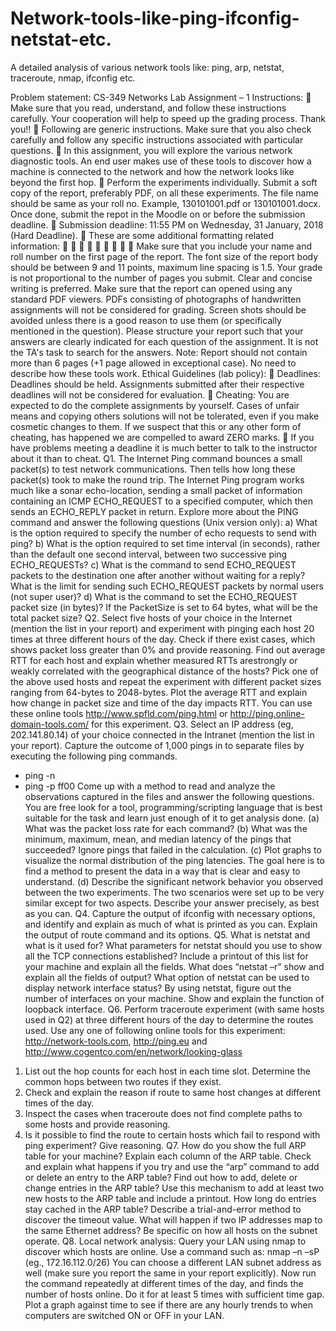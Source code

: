 # Network-tools-like-ping-ifconfig-netstat-etc.
A detailed analysis of various network tools like: ping, arp, netstat, traceroute, nmap, ifconfig etc.



Problem statement:
CS-349 Networks Lab
Assignment – 1
Instructions:
 Make sure that you read, understand, and follow these instructions carefully. Your cooperation will help to
speed up the grading process. Thank you!!
 Following are generic instructions. Make sure that you also check carefully and follow any specific
instructions associated with particular questions.
 In this assignment, you will explore the various network diagnostic tools. An end user makes use of these
tools to discover how a machine is connected to the network and how the network looks like beyond the
first hop.
 Perform the experiments individually. Submit a soft copy of the report, preferably PDF, on all these
experiments. The file name should be same as your roll no. Example, 130101001.pdf or 130101001.docx.
Once done, submit the repot in the Moodle on or before the submission deadline.
 Submission deadline: 11:55 PM on Wednesday, 31 January, 2018 (Hard Deadline).
 These are some additional formatting related information:









Make sure that you include your name and roll number on the first page of the report.
The font size of the report body should be between 9 and 11 points, maximum line spacing is 1.5.
Your grade is not proportional to the number of pages you submit.
Clear and concise writing is preferred.
Make sure that the report can opened using any standard PDF viewers.
PDFs consisting of photographs of handwritten assignments will not be considered for grading.
Screen shots should be avoided unless there is a good reason to use them (or specifically mentioned in the
question).
Please structure your report such that your answers are clearly indicated for each question of the assignment.
It is not the TA's task to search for the answers.
Note: Report should not contain more than 6 pages (+1 page allowed in exceptional case). No need to describe how
these tools work.
Ethical Guidelines (lab policy):
 Deadlines: Deadlines should be held. Assignments submitted after their respective deadlines will not be
considered for evaluation.
 Cheating: You are expected to do the complete assignments by yourself. Cases of unfair means and
copying others solutions will not be tolerated, even if you make cosmetic changes to them. If we suspect
that this or any other form of cheating, has happened we are compelled to award ZERO marks.
 If you have problems meeting a deadline it is much better to talk to the instructor about it than to cheat.
Q1. The Internet Ping command bounces a small packet(s) to test network communications. Then tells how long
these packet(s) took to make the round trip. The Internet Ping program works much like a sonar echo-location,
sending a small packet of information containing an ICMP ECHO_REQUEST to a specified computer, which then
sends an ECHO_REPLY packet in return. Explore more about the PING command and answer the following
questions (Unix version only):
a) What is the option required to specify the number of echo requests to send with ping?
b) What is the option required to set time interval (in seconds), rather than the default one second interval,
between two successive ping ECHO_REQUESTs?
c) What is the command to send ECHO_REQUEST packets to the destination one after another without
waiting for a reply? What is the limit for sending such ECHO_REQUEST packets by normal users (not
super user)?
d) What is the command to set the ECHO_REQUEST packet size (in bytes)? If the PacketSize is set to 64
bytes, what will be the total packet size?
Q2. Select five hosts of your choice in the Internet (mention the list in your report) and experiment with pinging
each host 20 times at three different hours of the day. Check if there exist cases, which shows packet loss greater
than 0% and provide reasoning. Find out average RTT for each host and explain whether measured RTTs arestrongly or weakly correlated with the geographical distance of the hosts? Pick one of the above used hosts and
repeat the experiment with different packet sizes ranging from 64-bytes to 2048-bytes. Plot the average RTT and
explain how change in packet size and time of the day impacts RTT.
You can use these online tools http://www.spfld.com/ping.html or http://ping.online-domain-tools.com/ for this
experiment.
Q3. Select an IP address (eg, 202.141.80.14) of your choice connected in the Intranet (mention the list in your
report). Capture the outcome of 1,000 pings in to separate files by executing the following ping commands.
- ping -n <IP Address>
- ping -p ff00 <IP Address>
Come up with a method to read and analyze the observations captured in the files and answer the following
questions. You are free look for a tool, programming/scripting language that is best suitable for the task and learn
just enough of it to get analysis done.
(a) What was the packet loss rate for each command?
(b) What was the minimum, maximum, mean, and median latency of the pings that succeeded? Ignore pings that
failed in the calculation.
(c) Plot graphs to visualize the normal distribution of the ping latencies. The goal here is to find a method to present
the data in a way that is clear and easy to understand.
(d) Describe the significant network behavior you observed between the two experiments. The two scenarios were
set up to be very similar except for two aspects. Describe your answer precisely, as best as you can.
Q4. Capture the output of ifconfig with necessary options, and identify and explain as much of what is printed as
you can. Explain the output of route command and its options.
Q5. What is netstat and what is it used for? What parameters for netstat should you use to show all the TCP
connections established? Include a printout of this list for your machine and explain all the fields. What does
“netstat –r” show and explain all the fields of output? What option of netstat can be used to display network
interface status? By using netstat, figure out the number of interfaces on your machine. Show and explain the
function of loopback interface.
Q6. Perform traceroute experiment (with same hosts used in Q2) at three different hours of the day to determine the
routes used. Use any one of following online tools for this experiment:
http://network-tools.com, http://ping.eu and http://www.cogentco.com/en/network/looking-glass
1. List out the hop counts for each host in each time slot. Determine the common hops between two routes if they
exist.
2. Check and explain the reason if route to same host changes at different times of the day.
3. Inspect the cases when traceroute does not find complete paths to some hosts and provide reasoning.
4. Is it possible to find the route to certain hosts which fail to respond with ping experiment? Give reasoning.
Q7. How do you show the full ARP table for your machine? Explain each column of the ARP table. Check and
explain what happens if you try and use the “arp” command to add or delete an entry to the ARP table? Find out
how to add, delete or change entries in the ARP table? Use this mechanism to add at least two new hosts to the ARP
table and include a printout. How long do entries stay cached in the ARP table? Describe a trial-and-error method to
discover the timeout value. What will happen if two IP addresses map to the same Ethernet address? Be specific on
how all hosts on the subnet operate.
Q8. Local network analysis: Query your LAN using nmap to discover which hosts are online. Use a command such
as: nmap –n –sP <Subnet Range>
(eg., 172.16.112.0/26)
You can choose a different LAN subnet address as well (make sure you report the same in your report explicitly).
Now run the command repeatedly at different times of the day, and finds the number of hosts online. Do it for at
least 5 times with sufficient time gap. Plot a graph against time to see if there are any hourly trends to when
computers are switched ON or OFF in your LAN.
